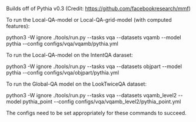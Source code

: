 Builds off of Pythia v0.3 (Credit: https://github.com/facebookresearch/mmf)

To run the Local-QA-model or Local-QA-grid-model (with computed features):

python3 -W ignore ./tools/run.py --tasks vqa --datasets vqamb --model pythia --config configs/vqa/vqamb/pythia.yml

To run the Local-QA-model on the IntentQA daraset:

python3 -W ignore ./tools/run.py --tasks vqa --datasets objpart --model pythia --config configs/vqa/objpart/pythia.yml

To run the Global-QA model on the LookTwiceQA dataset:

python3 -W ignore ./tools/run.py --tasks vqa --datasets vqamb_level2 --model pythia_point --config configs/vqa/vqamb_level2/pythia_point.yml

The configs need to be set appropriately for these commands to succeed.
